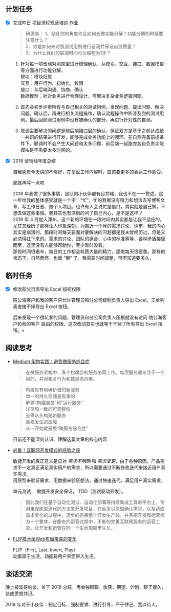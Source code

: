 ## 计划任务

* [x] 完成昨日 项目流程规范培训 作业

	> 研发岗： 1、站在你的角度你会如何去做功能分解？功能分解的时候要注意什么？  
	> 2、你是如何来对照测试用例进行自测并保证自测质量？  
	> 3、为什么我们的联调时间可以缩短为1天？

	1. 针对每一项改动对照原型进行梳理确认，从模块、交互、接口、数据模型等方面进行功能分解。  
		模块：模块归属  
		交互：用户行为、初始化、权限  
		接口：与后端沟通、协商、确认  
		数据模型：针对业务进行合理设计，可解决复杂业务逻辑问题。

	2. 首先会初步评审所有与自己相关的测试用例，发现问题、提出问题、解决问题。确认后，再进行相关流程操作，确认流程操作中所涉及到的测试用例。最后回顾测试用例中没有被确认的部分，再进行针对性的自测。

	3. 联调主要解决的问题是前后端接口层的确认，保证双方是基于之前达成统一共识的结果进行开发，能够完成业务功能上的闭环。在自测完备前提条件下，联调时不会产生大问题和太多问题，前后端一起跑完各自负责功能模块是不需要太多时间的。

* [x] 2018 营销线年度总结

	自我感觉今天讲的不够好，在复盘工作内容时，应该要更多的表达工作感受。  

	那就再写一点吧
	
	2018 年我做了很多事情，团队的小伙伴都有目共睹，我也不在一一赘述。这一年给我的整体感受就是一个字：“忙”，忙的我都没有精力和想法去写博客文章、写工作日志、做个人项目。也许有人会说忙是借口，其实就是自己懒，不想去做这些事情。我其实也有深刻的问了自己内心，是不是这样？  
	2018 年 4 月加入潭州，这个新的环境在一段时间内其实都是让我不适应的。尤其又经历了那样让人印象深刻，为期近一个月的需求讨论、评审，我的内心其实是崩溃的。那段时间每天要面对要解决的问题都是我未曾经历过，但是又必须得扛下来的。需求的讨论、团队的磨合、心中的标准等等，各种矛盾接憧而至，这里没有人能够帮助你，至少暂时没有。  
	那段时间很艰辛，每日的工作都会耗费大量的精力，感觉每天很疲惫。那样的状态下，自然而然，也就 “懒” 了。我需要时间调整，可不知道要多久，

## 临时任务

* [x] 修改部分页面导出 Excel 按钮权限

	院公海客户和我的客户只允许管理员和分公司级别负责人导出 Excel，工单列表直接干掉导出 Excel 按钮。

	后来发现一个很坑爹的问题，管理员和分公司负责人压根就没有访问 院公海客户和我的客户 路由的权限，这次改动其实也就等于干掉了所有导出 Excel 按钮。💀


## 阅读思考

* [Medium 架构实践：避免微服务综合症](https://www.infoq.cn/article/fv8tgq0VBeoToVT*TKy8)

	> 在微服务架构中，多个松耦合的服务协同工作。每项服务都专注于一个目的，并对相关行为和数据高内聚。

	> 构建具有明确价值的新服务  
	> 单一的持久存储是有害的  
	> 解耦“构建服务”和“运行服务”  
	> 详尽和一致的可观察性  
	> 无需从头构建新服务  
	> 重视发生的故障  
	> 从一开始就避免“微服务综合症”

	目前还不能深刻认识、理解这篇文章的核心内容

* [必看！互联网开发模式的经验之谈](https://segmentfault.com/a/1190000017846590)

	敏捷开发的真正意义是应对 *需求不明确* 和 *需求变更*，由于各种原因，产品需求不一定真正满足真实用户的需求，所以需要通过不断修改迭代来接近用户真实需求。  
	用原型来验证需求，用数据来验证想法，通过快速迭代，满足用户真实需求。

	单元测试， 敏捷开发安全保证， TDD（测试驱动开发）。

	> 因此我们在基于自动化测试、自动化部署等持续集成工具的平台上，使用重视原型迭代的方法来开发项目，在反复以原型确认需求，以及适应需求变化的过程中，逐步的完善整个开发生产线。并且把开发和运营视为一个整体，在服务的运营过程中，不断的完善互联网服务的运营工具，让开发和运营在同一个生命周期里生长。

* [FLIP技术给Web布局带来的变化](https://www.w3cplus.com/javascript/animating-layouts-with-the-flip-technique.html)

	FLIP（First, Last, Invert, Play）  
	动画源于生活，动画将用户界面带入生活。

## 谈话交流

晚上被波哥约谈，关于 2018 总结，再单独聊聊。收获、期望、计划，聊了很久，达成思想共识。

2019 年对于小伙伴：制定目标、强制要求、进行引导，严于律己、宽以待人。
